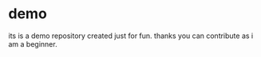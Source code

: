 # demo
its is a demo repository created  just for fun. thanks you can contribute as i am a beginner.
